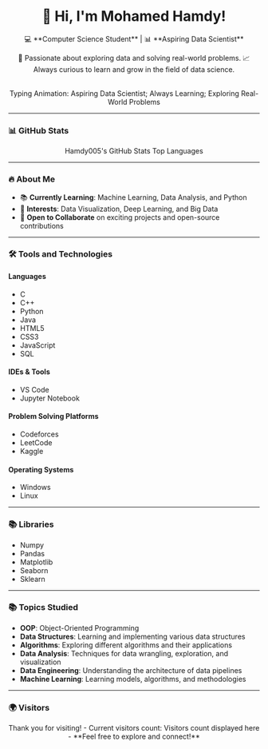 <div align="center">
  <h1>👋 Hi, I'm Mohamed Hamdy!</h1>
  <p>💻 **Computer Science Student** | 📊 **Aspiring Data Scientist**</p>
  <p>🌟 Passionate about exploring data and solving real-world problems.  
     📈 Always curious to learn and grow in the field of data science.</p>
  <br>
  Typing Animation: Aspiring Data Scientist; Always Learning; Exploring Real-World Problems
</div>

---

### 📊 GitHub Stats  
<div align="center">
  Hamdy005's GitHub Stats  
  Top Languages
</div>

---

### 🔥 About Me  
- 📚 **Currently Learning**: Machine Learning, Data Analysis, and Python  
- 🚀 **Interests**: Data Visualization, Deep Learning, and Big Data  
- 🌱 **Open to Collaborate** on exciting projects and open-source contributions  

---

### 🛠 Tools and Technologies  

#### **Languages**  
- C  
- C++  
- Python  
- Java  
- HTML5  
- CSS3  
- JavaScript  
- SQL

#### **IDEs & Tools**  
- VS Code  
- Jupyter Notebook  

#### **Problem Solving Platforms**  
- Codeforces  
- LeetCode  
- Kaggle  

#### **Operating Systems**  
- Windows  
- Linux  

---

### 📚 Libraries  
- Numpy  
- Pandas  
- Matplotlib  
- Seaborn  
- Sklearn  

---

### 📚 Topics Studied  
- **OOP**: Object-Oriented Programming  
- **Data Structures**: Learning and implementing various data structures  
- **Algorithms**: Exploring different algorithms and their applications  
- **Data Analysis**: Techniques for data wrangling, exploration, and visualization  
- **Data Engineering**: Understanding the architecture of data pipelines  
- **Machine Learning**: Learning models, algorithms, and methodologies  

---

### 🌍 Visitors  
<div align="center">
  Thank you for visiting!  
  - Current visitors count: Visitors count displayed here
  - **Feel free to explore and connect!**
</div>
